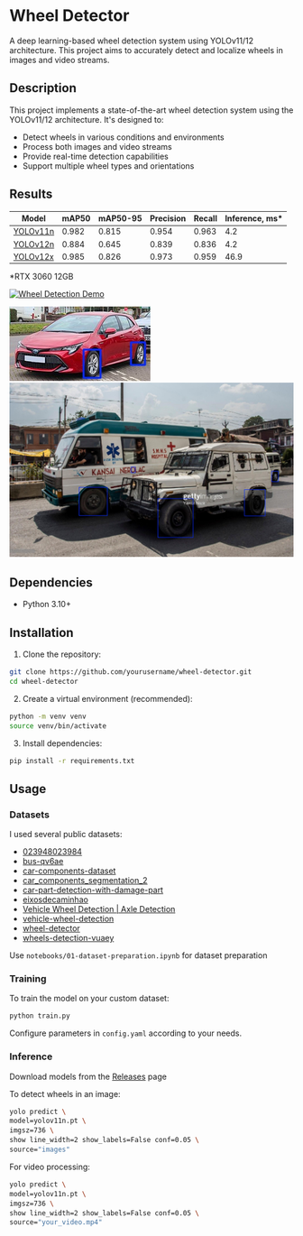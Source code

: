 # Wheel Detector

A deep learning-based wheel detection system using YOLOv11/12 architecture. This project aims to accurately detect and localize wheels in images and video streams.

## Description

This project implements a state-of-the-art wheel detection system using the YOLOv11/12 architecture. It's designed to:
- Detect wheels in various conditions and environments
- Process both images and video streams
- Provide real-time detection capabilities
- Support multiple wheel types and orientations

## Results

| Model | mAP50 | mAP50-95 | Precision | Recall | Inference, ms* |
|-------|-------|----------|-----------|---------|---------|
| [YOLOv11n](https://github.com/andBabaev/wheel-detector/releases/download/v1.0/yolov11n.pt) | 0.982 | 0.815 | 0.954 | 0.963 | 4.2 |
| [YOLOv12n](https://github.com/andBabaev/wheel-detector/releases/download/v1.0/yolov12n.pt) | 0.884 | 0.645 | 0.839 | 0.836 | 4.2 |
| [YOLOv12x](https://github.com/andBabaev/wheel-detector/releases/download/v1.0/yolov12x.pt) | 0.985 | 0.826 | 0.973 | 0.959 | 46.9 |

*RTX 3060 12GB

[![Wheel Detection Demo](https://img.youtube.com/vi/LF1oFJg91Js/0.jpg)](https://www.youtube.com/watch?v=LF1oFJg91Js)

![Prediction Example 1](runs/detect/predict/250px-2019_Toyota_Corolla_Icon_Tech_VVT-i_Hybrid_1.8.jpg)
![Prediction Example 2](runs/detect/predict/gettyimages-1026435554-2048x2048_jpg.rf.10aaedba4c04dc629896654c529d69db.jpg)

## Dependencies

- Python 3.10+ 

## Installation

1. Clone the repository:
```bash
git clone https://github.com/yourusername/wheel-detector.git
cd wheel-detector
```

2. Create a virtual environment (recommended):
```bash
python -m venv venv
source venv/bin/activate
```

3. Install dependencies:
```bash
pip install -r requirements.txt
```

## Usage

### Datasets

I used several public datasets:

- [023948023984](https://universe.roboflow.com/yash-khurana-qbt8e/023948023984/dataset/1)
- [bus-qv6ae](https://universe.roboflow.com/seokwoolee/bus-qv6ae/dataset/3)
- [car-components-dataset](https://universe.roboflow.com/sammy/car-components-dataset/dataset/11)
- [car_components_segmentation_2](https://universe.roboflow.com/gaetano/car_components_segmentation_2/dataset/6)
- [car-part-detection-with-damage-part](https://universe.roboflow.com/car-damaged-detection-e66m0/car-part-detection-with-damage-part/dataset/2)
- [eixosdecaminhao](https://universe.roboflow.com/class-h27po/eixosdecaminhao/dataset/2)
- [Vehicle Wheel Detection | Axle Detection](https://www.kaggle.com/datasets/dataclusterlabs/vehicle-wheel-detection)
- [vehicle-wheel-detection](https://universe.roboflow.com/wheels-detection/vehicle-wheel-detection-52a6u/dataset/1)
- [wheel-detector](https://github.com/mshenoda/wheel-detector/tree/main/data)
- [wheels-detection-vuaey](https://universe.roboflow.com/class-oyl7p/wheels-detection-vuaey/dataset/1)

Use `notebooks/01-dataset-preparation.ipynb` for dataset preparation

### Training

To train the model on your custom dataset:

```bash
python train.py
```

Configure parameters in `config.yaml` according to your needs.

### Inference

Download models from the [Releases](https://github.com/andBabaev/wheel-detector/releases/tag/v1.0) page

To detect wheels in an image:

```bash
yolo predict \
model=yolov11n.pt \
imgsz=736 \
show line_width=2 show_labels=False conf=0.05 \
source="images"
```

For video processing:

```bash
yolo predict \
model=yolov11n.pt \
imgsz=736 \
show line_width=2 show_labels=False conf=0.05 \
source="your_video.mp4"
```



